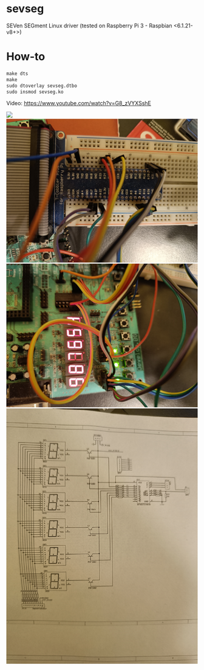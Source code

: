 # sevseg
SEVen SEGment Linux driver (tested on Raspberry Pi 3 - Raspbian <6.1.21-v8+>)

# How-to
```
make dts
make
sudo dtoverlay sevseg.dtbo
sudo insmod sevseg.ko
```

Video:
https://www.youtube.com/watch?v=G8_zVYXSshE

<img src="./docs/img/IMG20240208193704.png" />

<img src="./docs/img/IMG20240208193714.png" />

<img src="./docs/img/IMG20240208193723.png" />

<img src="./docs/img/IMG20240208200521.png" />